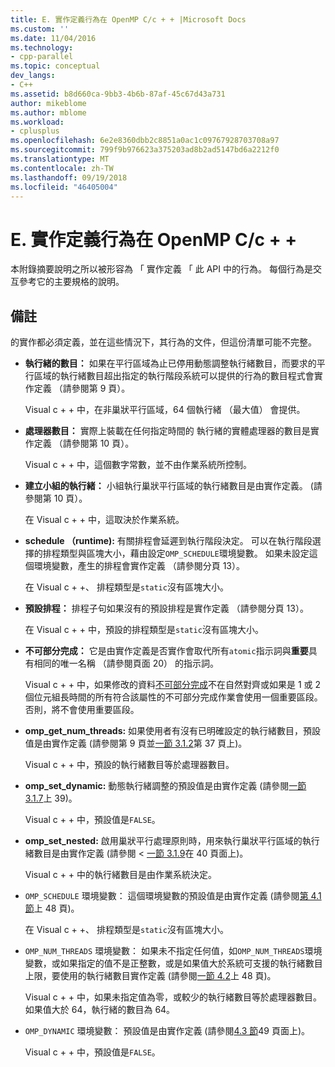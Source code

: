 ```yaml
---
title: E. 實作定義行為在 OpenMP C/c + + |Microsoft Docs
ms.custom: ''
ms.date: 11/04/2016
ms.technology:
- cpp-parallel
ms.topic: conceptual
dev_langs:
- C++
ms.assetid: b8d660ca-9bb3-4b6b-87af-45c67d43a731
author: mikeblome
ms.author: mblome
ms.workload:
- cplusplus
ms.openlocfilehash: 6e2e8360dbb2c8851a0ac1c09767928703708a97
ms.sourcegitcommit: 799f9b976623a375203ad8b2ad5147bd6a2212f0
ms.translationtype: MT
ms.contentlocale: zh-TW
ms.lasthandoff: 09/19/2018
ms.locfileid: "46405004"
---
```

# <a name="e-implementation-defined-behaviors-in-openmp-cc"></a>E. 實作定義行為在 OpenMP C/c + +

本附錄摘要說明之所以被形容為 「 實作定義 「 此 API 中的行為。  每個行為是交互參考它的主要規格的說明。

## <a name="remarks"></a>備註

的實作都必須定義，並在這些情況下，其行為的文件，但這份清單可能不完整。

- **執行緒的數目：** 如果在平行區域為止已停用動態調整執行緒數目，而要求的平行區域的執行緒數目超出指定的執行階段系統可以提供的行為的數目程式會實作定義 （請參閱第 9 頁）。

     Visual c + + 中，在非巢狀平行區域，64 個執行緒 （最大值） 會提供。

- **處理器數目：** 實際上裝載在任何指定時間的 執行緒的實體處理器的數目是實作定義 （請參閱第 10 頁）。

     Visual c + + 中，這個數字常數，並不由作業系統所控制。

- **建立小組的執行緒：** 小組執行巢狀平行區域的執行緒數目是由實作定義。 (請參閱第 10 頁）。

     在 Visual c + + 中，這取決於作業系統。

- **schedule （runtime):** 有關排程會延遲到執行階段決定。 可以在執行階段選擇的排程類型與區塊大小，藉由設定`OMP_SCHEDULE`環境變數。 如果未設定這個環境變數，產生的排程會實作定義 （請參閱分頁 13）。

     在 Visual c + +、 排程類型是`static`沒有區塊大小。

- **預設排程：** 排程子句如果沒有的預設排程是實作定義 （請參閱分頁 13）。

     在 Visual c + + 中，預設的排程類型是`static`沒有區塊大小。

- **不可部分完成：** 它是由實作定義是否實作會取代所有`atomic`指示詞與**重要**具有相同的唯一名稱 （請參閱頁面 20） 的指示詞。

     Visual c + + 中，如果修改的資料[不可部分完成](../../parallel/openmp/reference/atomic.md)不在自然對齊或如果是 1 或 2 個位元組長時間的所有符合該屬性的不可部分完成作業會使用一個重要區段。 否則，將不會使用重要區段。

- **omp_get_num_threads:** 如果使用者有沒有已明確設定的執行緒數目，預設值是由實作定義 (請參閱第 9 頁並[一節 3.1.2](../../parallel/openmp/3-1-2-omp-get-num-threads-function.md)第 37 頁上)。

     Visual c + + 中，預設的執行緒數目等於處理器數目。

- **omp_set_dynamic:** 動態執行緒調整的預設值是由實作定義 (請參閱[一節 3.1.7](../../parallel/openmp/3-1-7-omp-set-dynamic-function.md)上 39)。

     Visual c + + 中，預設值是`FALSE`。

- **omp_set_nested:** 啟用巢狀平行處理原則時，用來執行巢狀平行區域的執行緒數目是由實作定義 (請參閱 <<c2> [ 一節 3.1.9](../../parallel/openmp/3-1-9-omp-set-nested-function.md)在 40 頁面上)。

     Visual c + + 中的執行緒數目是由作業系統決定。

- `OMP_SCHEDULE` 環境變數： 這個環境變數的預設值是由實作定義 (請參閱[第 4.1 節](../../parallel/openmp/4-1-omp-schedule.md)上 48 頁)。

     在 Visual c + +、 排程類型是`static`沒有區塊大小。

- `OMP_NUM_THREADS` 環境變數： 如果未不指定任何值，如`OMP_NUM_THREADS`環境變數，或如果指定的值不是正整數，或是如果值大於系統可支援的執行緒數目上限，要使用的執行緒數目實作定義 (請參閱[一節 4.2](../../parallel/openmp/4-2-omp-num-threads.md)上 48 頁)。

     Visual c + + 中，如果未指定值為零，或較少的執行緒數目等於處理器數目。  如果值大於 64，執行緒的數目為 64。

- `OMP_DYNAMIC` 環境變數： 預設值是由實作定義 (請參閱[4.3 節](../../parallel/openmp/4-3-omp-dynamic.md)49 頁面上)。

     Visual c + + 中，預設值是`FALSE`。